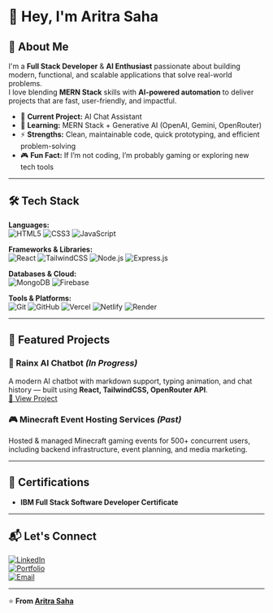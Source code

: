 # 👋 Hey, I'm Aritra Saha  

## 🚀 About Me  
I'm a **Full Stack Developer** & **AI Enthusiast** passionate about building modern, functional, and scalable applications that solve real-world problems.  
I love blending **MERN Stack** skills with **AI-powered automation** to deliver projects that are fast, user-friendly, and impactful.  

- 🔭 **Current Project:** AI Chat Assistant 
- 🌱 **Learning:** MERN Stack + Generative AI (OpenAI, Gemini, OpenRouter)  
- ⚡ **Strengths:** Clean, maintainable code, quick prototyping, and efficient problem-solving  
- 🎮 **Fun Fact:** If I’m not coding, I’m probably gaming or exploring new tech tools  

---

## 🛠 Tech Stack  

**Languages:**  
![HTML5](https://img.shields.io/badge/HTML5-E34F26?style=for-the-badge&logo=html5&logoColor=white)
![CSS3](https://img.shields.io/badge/CSS3-1572B6?style=for-the-badge&logo=css3&logoColor=white)
![JavaScript](https://img.shields.io/badge/JavaScript-F7DF1E?style=for-the-badge&logo=javascript&logoColor=black)

**Frameworks & Libraries:**  
![React](https://img.shields.io/badge/React-61DAFB?style=for-the-badge&logo=react&logoColor=black)
![TailwindCSS](https://img.shields.io/badge/TailwindCSS-38B2AC?style=for-the-badge&logo=tailwind-css&logoColor=white)
![Node.js](https://img.shields.io/badge/Node.js-339933?style=for-the-badge&logo=nodedotjs&logoColor=white)
![Express.js](https://img.shields.io/badge/Express.js-000000?style=for-the-badge&logo=express&logoColor=white)

**Databases & Cloud:**  
![MongoDB](https://img.shields.io/badge/MongoDB-47A248?style=for-the-badge&logo=mongodb&logoColor=white)
![Firebase](https://img.shields.io/badge/Firebase-FFCA28?style=for-the-badge&logo=firebase&logoColor=black)

**Tools & Platforms:**  
![Git](https://img.shields.io/badge/Git-F05032?style=for-the-badge&logo=git&logoColor=white)
![GitHub](https://img.shields.io/badge/GitHub-181717?style=for-the-badge&logo=github&logoColor=white)
![Vercel](https://img.shields.io/badge/Vercel-000000?style=for-the-badge&logo=vercel&logoColor=white)
![Netlify](https://img.shields.io/badge/Netlify-00C7B7?style=for-the-badge&logo=netlify&logoColor=white)
![Render](https://img.shields.io/badge/Render-46E3B7?style=for-the-badge&logo=render&logoColor=black)

---

## 🌟 Featured Projects  

### 💬 Rainx AI Chatbot *(In Progress)*  
A modern AI chatbot with markdown support, typing animation, and chat history — built using **React, TailwindCSS, OpenRouter API**.  
[🔗 View Project](https://github.com/Rain-09x16/rainx-ai)

### 🎮 Minecraft Event Hosting Services *(Past)*  
Hosted & managed Minecraft gaming events for 500+ concurrent users, including backend infrastructure, event planning, and media marketing.

---

## 📜 Certifications  
- **IBM Full Stack Software Developer Certificate**  

---

## 📬 Let's Connect  
[![LinkedIn](https://img.shields.io/badge/LinkedIn-0A66C2?style=for-the-badge&logo=linkedin&logoColor=white)](https://www.linkedin.com/in/aritra-saha-rainx/)  
[![Portfolio](https://img.shields.io/badge/Portfolio-aritraxrain.netlify.app-4285F4?style=for-the-badge&logo=google-chrome&logoColor=white)](https://aritraxrain.netlify.app/)  
[![Email](https://img.shields.io/badge/Email-aritrasaha7373@gmail.com-D14836?style=for-the-badge&logo=gmail&logoColor=white)](mailto:aritrasaha7373@gmail.com)  

---

⭐ **From [Aritra Saha](https://github.com/Rain-09x16)**  
